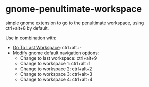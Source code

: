 # gnome-penultimate-workspace

simple gnome extension to go to the penultimate workspace, using ctrl+alt+8 by default.

Use in combination with:
- [Go To Last Workspace](https://extensions.gnome.org/extension/1089/go-to-last-workspace/): ctrl+alt+-
- Modify gnome default navigation options:
  - Change to last workspace: ctrl+alt+9
  - Change to workspace 1: ctrl+alt+1
  - Change to workspace 2: ctrl+alt+2
  - Change to workspace 3: ctrl+alt+3
  - Change to workspace 4: ctrl+alt+4
